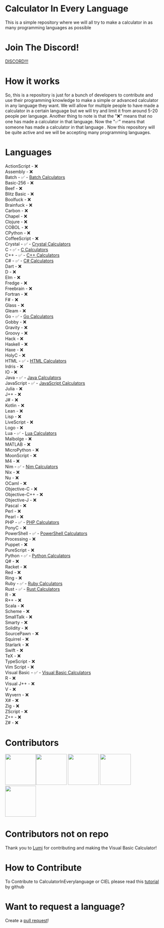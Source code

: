 # Calculator In Every Language
This is a simple repository where we will all try to make a calculator in as many programming languages as possible

# Join The Discord!
[DISCORD!!!](https://discord.gg/sVWTP4Mp59)

# How it works
So, this is a repository is just for a bunch of developers to contribute and use their programming knowledge to make a simple or advanced calculator in any language they want. We will allow for multiple people to have made a calculator in a certain language but we will try and limit it from around 5-20 people per language. Another thing to note is that the "❌" means that no one has made a calculator in that language. Now the "✅" means that someone has made a calculator in that language . Now this repository will be quite active and we will be accepting many programming languages.

# Languages 

ActionScript - ❌ <br>
Assembly - ❌ <br>
Batch - ✅ - [Batch Calculators](https://github.com/dominic754/CalculatorInEveryLanguage/tree/main/Batch) <br>
Basic-256 - ❌ <br>
Beef - ❌ <br>
Blitz Basic - ❌ <br>
Boolfuck - ❌ <br>
Brainfuck - ❌ <br>
Carbon - ❌ <br> 
Chapel - ❌ <br> 
Clojure - ❌ <br>
COBOL - ❌ <br> 
CPython - ❌ <br>
CoffeeScript - ❌ <br>
Crystal - ✅ - [Crystal Calculators](https://github.com/dominic754/CalculatorInEveryLanguage/tree/main/Crystal) <br>
C - ✅ - [C Calculators](https://github.com/dominic754/CalculatorInEveryLanguage/tree/main/c) <br>
C++ - ✅ - [C++ Calculators](https://github.com/dominic754/CalculatorInEveryLanguage/tree/main/cpp) <br>
C# - ✅ - [C# Calculators](https://github.com/dominic754/CalculatorInEveryLanguage/tree/main/csharp) <br>
Dart - ❌ <br>
D - ❌ <br>
Elm - ❌ <br>
Fredge - ❌ <br>
Freebrain - ❌ <br>
Fortran - ❌ <br>
F# - ❌ <br>
Glass - ❌ <br>
Gleam - ❌ <br>
Go - ✅ - [Go Calculators](https://github.com/dominic754/CalculatorInEveryLanguage/tree/main/go) <br>
Gobby - ❌ <br>
Gravity - ❌ <br>
Groovy - ❌ <br>
Hack - ❌ <br>
Haskell - ❌ <br>
Haxe - ❌ <br>
HolyC - ❌ <br>
HTML - ✅ - [HTML Calculators](https://github.com/dominic754/CalculatorInEveryLanguage/tree/main/HTML) <br>
Irdris - ❌ <br>
IO - ❌ <br>
Java - ✅ - [Java Calculators](https://github.com/dominic754/CalculatorInEveryLanguage/tree/main/java) <br>
JavaScript - ✅ - [JavaScript Calculators](https://github.com/dominic754/CalculatorInEveryLanguage/tree/main/javascript) <br>
Julia - ❌ <br>
J++ - ❌ <br>
J# - ❌ <br>
Kotlin - ❌ <br>
Lean - ❌ <br>
Lisp - ❌ <br>
LiveScript - ❌ <br>
Logo - ❌ <br>
Lua - ✅ - [Lua Calculators](https://github.com/dominic754/CalculatorInEveryLanguage/tree/main/lua) <br>
Malbolge - ❌ <br>
MATLAB - ❌ <br>
MicroPython - ❌ <br>
MoonScript - ❌ <br>
M4 - ❌ <br>
Nim - ✅ - [Nim Calculators](https://github.com/dominic754/CalculatorInEveryLanguage/tree/main/nim) <br>
Nix - ❌ <br>
Nu - ❌ <br>
OCaml - ❌ <br> 
Objective-C - ❌ <br>
Objective-C++ - ❌ <br>
Objective-J - ❌ <br>
Pascal - ❌ <br>
Perl - ❌ <br>
Pearl - ❌ <br>
PHP - ✅ - [PHP Calculators](https://github.com/dominic754/CalculatorInEveryLanguage/tree/main/php) <br>
PonyC - ❌ <br>
PowerShell - ✅ - [PowerShell Calculators](https://github.com/dominic754/CalculatorInEveryLanguage/tree/main/PowerShell)<br>
Processing - ❌ <br>
Puppet - ❌ <br>
PureScript - ❌ <br>
Python - ✅ - [Python Calculators](https://github.com/dominic754/CalculatorInEveryLanguage/tree/main/python)<br>
Q# - ❌ <br>
Racket - ❌ <br>
Red - ❌ <br>
Ring - ❌ <br>
Ruby - ✅ - [Ruby Calculators](https://github.com/dominic754/CalculatorInEveryLanguage/tree/main/ruby) <br> 
Rust - ✅ - [Rust Calculators](https://github.com/dominic754/CalculatorInEveryLanguage/tree/main/rust) <br>
R - ❌ <br>
R++ - ❌ <br>
Scala - ❌ <br>
Scheme - ❌ <br>
SmallTalk - ❌ <br>
Smarty - ❌ <br>
Solidity - ❌ <br>
SourcePawn - ❌ <br>
Squirrel - ❌ <br>
Starlark - ❌ <br>
Swift - ❌ <br>
TeX - ❌ <br>
TypeScript - ❌ <br>
Vim Script - ❌ <br>
Visual Basic - ✅ - [Visual Basic Calculators](https://github.com/dominic754/CalculatorInEveryLanguage/tree/main/Visual%20Basic) <br>
R - ❌ <br>
Visual J++ - ❌ <br>
V - ❌ <br>
Wyvern - ❌ <br>
X# - ❌ <br>
Zig - ❌ <br>
ZScript - ❌ <br>
Z++ - ❌ <br>
Z# - ❌ <br>

# Contributors
<a href="https://github.com/dominic754"><img src="https://github.com/dominic754.png" width="100" /></a><a href="https://github.com/ezweber"><img src="https://github.com/ezweber.png" width="100" /></a> <a href="https://github.com/AquaEBM"><img src="https://github.com/AquaEBM.png" width="100" /></a> <a href="https://github.com/7t8"><img src="https://github.com/7t8.png" width="100" /></a> <a href="https://github.com/tysongod101"><img src="https://github.com/tysongod101.png" width="100" /></a> 

# Contributors not on repo
Thank you to [Lumi](https://github.com/7t8.png) for contributing and making the Visual Basic Calculator!


# How to Contribute 
To Contribute to CalculatorInEverylanguage or CIEL please read this [tutorial](https://docs.github.com/en/get-started/quickstart/contributing-to-projects) by github


# Want to request a language?
Create a [pull request](https://github.com/dominic754/CalculatorInEveryLanguage/pulls)!







